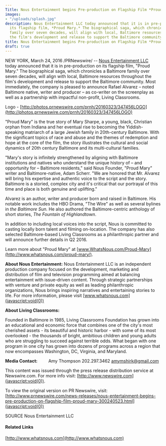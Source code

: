 ```yaml
---
Title: Nous Entertainment begins Pre-production on Flagship Film *Proud Mary*
images:
- "/uploads/splash.jpg"
description: Nous Entertainment LLC today announced that it is in pre-production on
  its flagship film, *Proud Mary.* The biographical saga, which chronicles a Baltimore
  family over seven decades, will align with local, Baltimore resources throughout
  the film's development and release to support the Baltimore community
title: Nous Entertainment begins Pre-production on Flagship Film *Proud Mary*
draft: true
---
```

NEW YORK, March 24, 2016 /PRNewswire/ -- [Nous Entertainment LLC](http://www.whatsnous.com/proud-mary/) today announced that it is in pre-production on its flagship film, "Proud Mary." The biographical saga, which chronicles a Baltimore family over seven decades, will align with local, Baltimore resources throughout the film's development and release to support the Baltimore community. Most immediately, the company is pleased to announce Rafael Alvarez – noted Baltimore native, writer and producer – as co-writer on the screenplay as well as a partnership with impactful non-profit, Living Classrooms.

Logo - [http://photos.prnewswire.com/prnh/20160323/347456LOGO](http://photos.prnewswire.com/prnh/20160323/347456LOGO)

"Proud Mary" is the true story of Mary Sharpe, a young, black, Christian orphan from Indiana and her eventual rise to becoming the Yiddish-speaking matriarch of a large Jewish family in 20th-century Baltimore. With the significant topics of race and abuse and the themes of redemption and hope at the core of the film, the story illustrates the cultural and social dynamics of 20th century Baltimore and its multi-cultural families.

"Mary's story is infinitely strengthened by aligning with Baltimore institutions and natives who understand the unique history of – and opportunity for – Baltimore residents," said Nous Founder, "Proud Mary" writer and Baltimore-native, Adam Scherr. "We are honored that Mr. Alvarez will bring his expertise and authentic voice to the script and the story. Baltimore is a storied, complex city and it's critical that our portrayal of this time and place is both genuine and uplifting."

Alvarez is an author, writer and producer born and raised in Baltimore. His notable work includes the HBO Drama, "The Wire" as well as several bylines in _the Baltimore Sun._ He also authored the Baltimore-centric anthology of short stories, _The Fountain of Highlandtown_.

In addition to including local voices into the script, Nous is committed to casting locally born talent and filming on-location. The company has also selected Baltimore-based Living Classrooms as a philanthropic partner and will announce further details in Q2 2016.

Learn more about "Proud Mary" at [www.WhatsNous.com/Proud-Mary](http://www.whatsnous.com/proud-mary/).

**About Nous Entertainment:**
Nous Entertainment LLC is an independent production company focused on the development, marketing and distribution of film and television programming aimed at balancing entertainment with issue-driven content. Through strategic partnerships with venture and private equity as well as leading philanthropic organizations, Nous brings inspiring narratives and entertaining stories to life. For more information, please visit [www.whatsnous.com](javascript:void(0))

**About Living Classrooms:**

Founded in Baltimore in 1985, Living Classrooms Foundation has grown into an educational and economic force that combines one of the city's most cherished assets - its beautiful and historic harbor - with some of its most overlooked - the thousands of bright, ambitious children and young adults who are struggling to succeed against terrible odds. What began with one program in one city has grown into dozens of programs across a region that now encompasses Washington, DC, Virginia, and Maryland.

**Media Contact:**        
Amy Thompson
202.297.3462
[amymshirk@gmail.com](mailto:amymshirk@gmail.com)

This content was issued through the press release distribution service at Newswire.com. For more info visit: [http://www.newswire.com](javascript:void(0)).

To view the original version on PR Newswire, visit:[http://www.prnewswire.com/news-releases/nous-entertainment-begins-pre-production-on-flagship-film-proud-mary-300240523.html](javascript:void(0))

SOURCE Nous Entertainment LLC

#### Related Links

[http://www.whatsnous.com](http://www.whatsnous.com)
